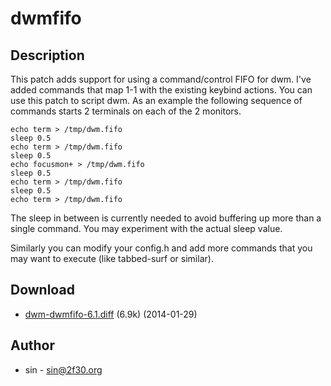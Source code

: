 dwmfifo
=======

Description
-----------
This patch adds support for using a command/control FIFO for dwm. I've added
commands that map 1-1 with the existing keybind actions. You can use this patch
to script dwm. As an example the following sequence of commands starts 2
terminals on each of the 2 monitors.

	echo term > /tmp/dwm.fifo
	sleep 0.5
	echo term > /tmp/dwm.fifo
	sleep 0.5
	echo focusmon+ > /tmp/dwm.fifo
	sleep 0.5
	echo term > /tmp/dwm.fifo
	sleep 0.5
	echo term > /tmp/dwm.fifo

The sleep in between is currently needed to avoid buffering up more than a
single command. You may experiment with the actual sleep value.

Similarly you can modify your config.h and add more commands that you may want
to execute (like tabbed-surf or similar).

Download
--------
* [dwm-dwmfifo-6.1.diff](dwm-dwmfifo-6.1.diff) (6.9k) (2014-01-29)

Author
------
* sin - <sin@2f30.org>
